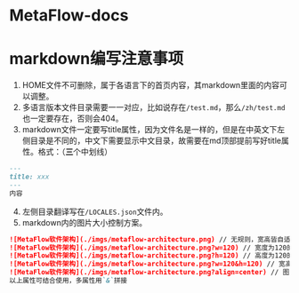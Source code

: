 # MetaFlow-docs

# markdown编写注意事项
1. HOME文件不可删除，属于各语言下的首页内容，其markdown里面的内容可以调整。
2. 多语言版本文件目录需要一一对应，比如说存在`/test.md`，那么`/zh/test.md`也一定要存在，否则会404。
3. markdown文件一定要写title属性，因为文件名是一样的，但是在中英文下左侧目录是不同的，中文下需要显示中文目录，故需要在md顶部提前写好title属性。格式：（**三**个中划线）
```md
---
title: xxx
---
内容
```
4. 左侧目录翻译写在`/LOCALES.json`文件内。
5. markdown内的图片大小控制方案。
```md
![MetaFlow软件架构](./imgs/metaflow-architecture.png) // 无规则，宽高皆自适应
![MetaFlow软件架构](./imgs/metaflow-architecture.png?w=120) // 宽度为120的图片，高度随比例变化
![MetaFlow软件架构](./imgs/metaflow-architecture.png?h=120) // 高度为120的图片，宽度随比例变化
![MetaFlow软件架构](./imgs/metaflow-architecture.png?w=120&h=120) // 宽高都为120的图片，比例写死（不建议使用）
![MetaFlow软件架构](./imgs/metaflow-architecture.png?align=center) // 图片对齐方式，align取值分别是center(居中)，left(靠左)，right(靠右)。默认left
以上属性可结合使用，多属性用`&`拼接
```